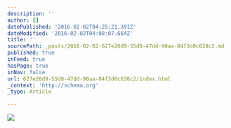 ```yaml
---
description: ''
author: []
datePublished: '2016-02-02T04:25:21.391Z'
dateModified: '2016-02-02T04:08:07.664Z'
title: ''
sourcePath: _posts/2016-02-02-627e26d9-55d8-47dd-90aa-84f3d0c638c2.md
published: true
inFeed: true
hasPage: true
inNav: false
url: 627e26d9-55d8-47dd-90aa-84f3d0c638c2/index.html
_context: 'http://schema.org'
_type: Article

---
```

![](https://the-grid-user-content.s3-us-west-2.amazonaws.com/0c5a37e5-57bf-4660-ad2f-bd4235e601fc.png)
